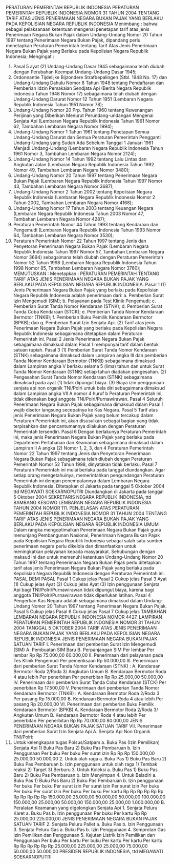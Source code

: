  PERATURAN PEMERINTAH REPUBLIK INDONESIA PERATURAN PEMERINTAH REPUBLIK INDONESIA NOMOR 31 TAHUN 2004 TENTANG TARIF ATAS JENIS PENERIMAAN NEGARA BUKAN PAJAK YANG BERLAKU PADA KEPOLISIAN NEGARA REPUBLIK INDONESIA
Menimbang :
 bahwa sebagai pelaksanaan ketentuan mengenai penetapan tarif atas jenis Penerimaan Negara Bukan Pajak dalam Undang-Undang Nomor 20 Tahun 1997 tentang Penerimaan Negara Bukan Pajak, dipandang perlu menetapkan Peraturan Pemerintah tentang Tarif Atas Jenis Penerimaan Negara Bukan Pajak yang Berlaku pada Kepolisian Negara Republik Indonesia;
Mengingat :

1. Pasal 5 ayat (2) Undang-Undang Dasar 1945 sebagaimana telah diubah dengan Perubahan Keempat Undang-Undang Dasar 1945;
2. Ordonnantie Tijdelijke Bijzondere Strafbepalingen (Stbl. 1948 No. 17) dan Undang-Undang Dahulu Nomor 8 Tahun 1948 tentang Pendaftaran dan Pemberian Idzin Pemakaian Sendjata Api (Berita Negara Republik Indonesia Tahun 1948 Nomor 17) sebagaimana telah diubah dengan Undang-Undang Darurat Nomor 12 Tahun 1951 (Lembaran Negara Republik Indonesia Tahun 1951 Nomor 78);
3. Undang-Undang Nomor 20 Prp. Tahun 1960 tentang Kewenangan Perijinan yang Diberikan Menurut Perundang-undangan Mengenai Senjata Api (Lembaran Negara Republik Indonesia Tahun 1961 Nomor 62, Tambahan Lembaran Negara Nomor 1994);
4. Undang-Undang Nomor 1 Tahun 1961 tentang Penetapan Semua Undang-Undang Darurat dan Semua Peraturan Pemerintah Pengganti Undang-Undang yang Sudah Ada Sebelum Tanggal 1 Januari 1961 Menjadi Undang-Undang (Lembaran Negara Republik Indonesia Tahun 1961 Nomor 3, Tambahan Lembaran Negara Nomor 2124);
5. Undang-Undang Nomor 14 Tahun 1992 tentang Lalu Lintas dan Angkutan Jalan (Lembaran Negara Republik Indonesia Tahun 1992 Nomor 49, Tambahan Lembaran Negara Nomor 3480);
6. Undang-Undang Nomor 20 Tahun 1997 tentang Penerimaan Negara Bukan Pajak (Lembaran Negara Republik Indonesia Tahun 1997 Nomor 43, Tambahan Lembaran Negara Nomor 3687);
7. Undang-Undang Nomor 2 Tahun 2002 tentang Kepolisian Negara Republik Indonesia (Lembaran Negara Republik Indonesia Nomor 2 Tahun 2002, Tambahan Lembaran Negara Nomor 4168);
8. Undang-Undang Nomor 17 Tahun 2003 tentang Keuangan Negara (Lembaran Negara Republik Indonesia Tahun 2003 Nomor 47, Tambahan Lembaran Negara Nomor 4287);
9. Peraturan Pemerintah Nomor 44 Tahun 1993 tentang Kendaraan dan Pengemudi (Lembaran Negara Republik Indonesia Tahun 1993 Nomor 64, Tambahan Lembaran Negara Nomor 3530);
10. Peraturan Pemerintah Nomor 22 Tahun 1997 tentang Jenis dan Penyetoran Penerimaan Negara Bukan Pajak (Lembaran Negara Republik Indonesia Tahun 1997 Nomor 57, Tambahan Lembaran Negara Nomor 3694) sebagaimana telah diubah dengan Peraturan Pemerintah Nomor 52 Tahun 1998 (Lembaran Negara Republik Indonesia Tahun 1998 Nomor 85, Tambahan Lembaran Negara Nomor 3760);
MEMUTUSKAN :
 Menetapkan : PERATURAN PEMERINTAH TENTANG TARIF ATAS JENIS PENERIMAAN NEGARA BUKAN PAJAK YANG BERLAKU PADA KEPOLISIAN NEGARA REPUBLIK INDONESIA.
Pasal 1
(1) Jenis Penerimaan Negara Bukan Pajak yang berlaku pada Kepolisian Negara Republik Indonesia adalah penerimaan dari:
a. Pemberian Surat Izin Mengemudi (SIM);
b. Pelayanan pada Test Klinik Pengemudi;
c. Pemberian Surat Tanda Nomor Kendaraan (STNK);
d. Pemberian Surat Tanda Coba Kendaraan (STCK);
e. Pemberian Tanda Nomor Kendaraan Bermotor (TNKB);
f. Pemberian Buku Pemilik Kendaraan Bermotor (BPKB); dan
g. Pemberian Surat Izin Senjata Api.
(2) Tarif atas jenis Penerimaan Negara Bukan Pajak yang berlaku pada Kepolisian Negara Republik Indonesia sebagaimana ditetapkan dalam Peraturan Pemerintah ini.
Pasal 2
Jenis Penerimaan Negara Bukan Pajak sebagaimana dimaksud dalam Pasal 1 mempunyai tarif dalam bentuk satuan rupiah.
Pasal 3
(1) Pemberian Surat Tanda Nomor Kendaraan (STNK) sebagaimana dimaksud dalam Lampiran angka III dan pemberian Tanda Nomor Kendaraan Bermotor (TNKB) sebagaimana dimaksud dalam Lampiran angka V berlaku selama 5 (lima) tahun dan untuk Surat Tanda Nomor Kendaraan (STNK) setiap tahun diadakan pengesahan.
(2) Pengesahan Surat Tanda Nomor Kendaraan (STNK) sebagaimana dimaksud pada ayat (1) tidak dipungut biaya.
(3) Biaya izin penggunaan senjata api non organik TNI/Polri untuk bela diri sebagaimana dimaksud dalam Lampiran angka VII A nomor 4 huruf b Peraturan Pemerintah ini, tidak dikenakan bagi anggota TNI/Polri/Purnawirawan.
Pasal 4
Seluruh Penerimaan Negara Bukan Pajak sebagaimana dimaksud dalam Pasal 1 wajib disetor langsung secepatnya ke Kas Negara.
Pasal 5
Tarif atas jenis Penerimaan Negara Bukan Pajak yang belum tercakup dalam Peraturan Pemerintah ini, akan disusulkan sebagai bagian yang tidak terpisahkan dan pencantumannya dilakukan dengan Peraturan Pemerintah tersendiri.
Pasal 6
Dengan berlakunya Peraturan Pemerintah ini, maka jenis Penerimaan Negara Bukan Pajak yang berlaku pada Departemen Pertahanan dan Keamanan sebagaimana dimaksud dalam Lampiran II A angka (2) Nomor 1, 2, 3, dan 4 Peraturan Pemerintah Nomor 22 Tahun 1997 tentang Jenis dan Penyetoran Penerimaan Negara Bukan Pajak sebagaimana telah diubah dengan Peraturan Pemerintah Nomor 52 Tahun 1998, dinyatakan tidak berlaku.
Pasal 7
Peraturan Pemerintah ini mulai berlaku pada tanggal diundangkan.
Agar setiap orang mengetahuinya, memerintahkan pengundangan Peraturan Pemerintah ini dengan penempatannya dalam Lembaran Negara Republik Indonesia. Ditetapkan di Jakarta pada tanggal 5 Oktober 2004 ttd MEGAWATI SOEKARNOPUTRI Diundangkan di Jakarta pada tanggal 5 Oktober 2004 SEKRETARIS NEGARA REPUBLIK INDONESIA, ttd BAMBANG KESOWO LEMBARAN NEGARA REPUBLIK INDONESIA TAHUN 2004 NOMOR 111. PENJELASAN ATAS PERATURAN PEMERINTAH REPUBLIK INDONESIA NOMOR 31 TAHUN 2004 TENTANG TARIF ATAS JENIS PENERIMAAN NEGARA BUKAN PAJAK YANG BERLAKU PADA KEPOLISIAN NEGARA REPUBLIK INDONESIA UMUM Dalam rangka mengoptimalkan Penerimaan Negara Bukan Pajak guna menunjang Pembangunan Nasional, Penerimaan Negara Bukan Pajak pada Kepolisian Negara Republik Indonesia sebagai salah satu sumber penerimaan negara perlu dikelola dan dimanfaatkan untuk meningkatkan pelayanan kepada masyarakat. Sehubungan dengan maksud ini dan untuk memenuhi ketentuan Undang-Undang Nomor 20 Tahun 1997 tentang Penerimaan Negara Bukan Pajak perlu ditetapkan tarif atas jenis Penerimaan Negara Bukan Pajak yang berlaku pada Kepolisian Negara Republik Indonesia dengan Peraturan Pemerintah ini. PASAL DEMI PASAL
Pasal 1
Cukup jelas
Pasal 2
Cukup jelas
Pasal 3
Ayat (1) Cukup jelas Ayat (2) Cukup jelas Ayat (3) Izin penggunaan Senjata Api bagi TNI/Polri/Purnawirawan tidak dipungut biaya, karena bagi anggota TNI/Polri/Purnawirawan tidak diperlukan latihan.
Pasal 4
Pengertian Kas Negara adalah sebagaimana dimaksud dalam Undang-Undang Nomor 20 Tahun 1997 tentang Penerimaan Negara Bukan Pajak.
Pasal 5
Cukup jelas
Pasal 6
Cukup jelas
Pasal 7
Cukup jelas TAMBAHAN LEMBARAN NEGARA REPUBLIK INDONESIA NOMOR 4427. LAMPIRAN PERATURAN PEMERINTAH REPUBLIK INDONESIA NOMOR 31 TAHUN 2004 TANGGAL 5 OKTOBER 2004 TARIF ATAS JENIS PENERIMAAN NEGARA BUKAN PAJAK YANG BERLAKU PADA KEPOLISIAN NEGARA REPUBLIK INDONESIA JENIS PENERIMAAN NEGARA BUKAN PAJAK SATUAN TARIF I. Penerimaan dari pemberian Surat Izin Mengemudi (SIM) A. Pembuatan SIM Baru B. Perpanjangan SIM Per lembar Per lembar Rp Rp 75.000,00 60.000,00 II. Penerimaan dari pelayanan pada Tes Klinik Pengemudi Per pemeriksaan Rp 50.000,00 III. Penerimaan dari pemberian Surat Tanda Nomor Kendaraan (STNK) : A. Kendaraan Bermotor Roda 2/Roda 3/ Angkutan Umum B. Kendaraan Bermotor Roda 4 atau lebih Per penerbitan Per penerbitan Rp Rp 25.000,00 50.000,00 IV. Penerimaan dari pemberian Surat Tanda Coba Kendaraan (STCK) Per penerbitan Rp 17.500,00 V. Penerimaan dari pemberian Tanda Nomor Kendaraan Bermotor (TNKB) : A. Kendaraan Bermotor Roda 2/Roda 3 Per pasang Rp 15.000,00 B. Kendaraan Bermotor Roda 4 atau lebih Per pasang Rp 20.000,00 VI. Penerimaan dari pemberian Buku Pemilik Kendaraan Bermotor (BPKB) A. Kendaraan Bermotor Roda 2/Roda 3/ Angkutan Umum B. Kendaraan Bermotor Roda 4 atau lebih Per penerbitan Per penerbitan Rp Rp 70.000,00 80.000,00 JENIS PENERIMAAN NEGARA BUKAN PAJAK SATUAN TARIF VII. Penerimaan dari pemberian Surat Izin Senjata Api A. Senjata Api Non Organik TNI/Polri:
1. Untuk kelengkapan tugas Polsus/Satpam a. Buku Pas (Izin Pemilikan) Senjata Api 1) Buku Pas Baru 2) Buku Pas Pembaruan b. Izin Penggunaan Per buku Per buku Per surat izin Rp Rp Rp 150.000,00 25.000,00 50.000,00 2. Untuk olah raga a. Buku Pas 1) Buku Pas Baru 2) Buku Pas Pembaruan b. Izin penggunaan untuk olah raga 1) Tembak reaksi 2) Target 3) Berburu 3. Untuk Koleksi a. Buku Pas 1) Buku Pas Baru 2) Buku Pas Pembaruan b. Izin Menyimpan 4. Untuk Beladiri a. Buku Pas 1) Buku Pas Baru 2) Buku Pas Pembaruan b. Izin penggunaan Per buku Per buku Per surat izin Per surat izin Per surat izin Per buku Per buku Per surat izin Per buku Per buku Per kartu Rp Rp Rp Rp Rp Rp Rp Rp Rp Rp Rp 150.000,00 25.000,00 50.000,00 50.000,00 100.000,00 150.000,00 25.000,00 50.000,00 150.000,00 25.000,00 1.000.000,00 B. Peralatan Keamanan yang digolongkan Senjata Api 1. Senjata Peluru Karet a. Buku Pas b. Izin penggunaan Per buku Per kartu Rp Rp 25.000,00 225.000,00 JENIS PENERIMAAN NEGARA BUKAN PAJAK SATUAN TARIF 2. Senjata Peluru Pallet a. Buku Pas b. Izin Penggunaan 3. Senjata Peluru Gas a. Buku Pas b. Izin Penggunaan 4. Semprotan Gas Izin Pemilikan dan Penggunaan 5. Kejutan Listrik Izin Pemilikan dan Penggunaan Per buku Per kartu Per buku Per kartu Per kartu Per kartu Rp Rp Rp Rp Rp Rp 25.000,00 225.000,00 25.000,00 75.000,00 50.000,00 50.000,00 PRESIDEN REPUBLIK INDONESIA, ttd MEGAWATI SOEKARNOPUTRI